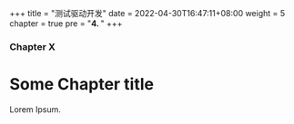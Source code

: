 +++
title = "测试驱动开发"
date = 2022-04-30T16:47:11+08:00
weight = 5
chapter = true
pre = "<b>4. </b>"
+++

### Chapter X

# Some Chapter title

Lorem Ipsum.